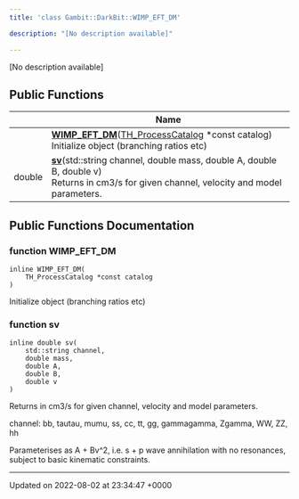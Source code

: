 ```yaml
---
title: 'class Gambit::DarkBit::WIMP_EFT_DM'

description: "[No description available]"

---
```









[No description available]

## Public Functions

|                | Name           |
| -------------- | -------------- |
| | **[WIMP_EFT_DM](/documentation/code/gambit_sphinx/classes/classgambit_1_1darkbit_1_1wimp__eft__dm/#function-wimp-eft-dm)**([TH_ProcessCatalog](/documentation/code/gambit_sphinx/classes/structgambit_1_1darkbit_1_1th__processcatalog/) *const catalog)<br>Initialize object (branching ratios etc)  |
| double | **[sv](/documentation/code/gambit_sphinx/classes/classgambit_1_1darkbit_1_1wimp__eft__dm/#function-sv)**(std::string channel, double mass, double A, double B, double v)<br>Returns <sigma v> in cm3/s for given channel, velocity and model parameters.  |

## Public Functions Documentation

### function WIMP_EFT_DM

```
inline WIMP_EFT_DM(
    TH_ProcessCatalog *const catalog
)
```

Initialize object (branching ratios etc) 

### function sv

```
inline double sv(
    std::string channel,
    double mass,
    double A,
    double B,
    double v
)
```

Returns <sigma v> in cm3/s for given channel, velocity and model parameters. 

channel: bb, tautau, mumu, ss, cc, tt, gg, gammagamma, Zgamma, WW, ZZ, hh

Parameterises <sigma v> as A + Bv^2, i.e. s + p wave annihilation with no resonances, subject to basic kinematic constraints. 


-------------------------------

Updated on 2022-08-02 at 23:34:47 +0000